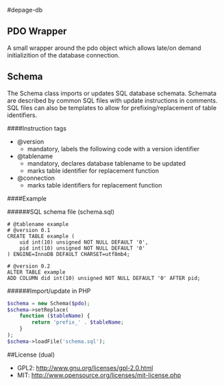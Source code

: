 #depage-db

## PDO Wrapper
A small wrapper around the pdo object which allows late/on demand initializition
of the database connection.

## Schema
The Schema class imports or updates SQL database schemata. Schemata are
described by common SQL files with update instructions in comments. SQL files
can also be templates to allow for prefixing/replacement of table identifiers.

####Instruction tags

- @version
    - mandatory, labels the following code with a version identifier
- @tablename
    - mandatory, declares database tablename to be updated
    - marks table identifier for replacement function
- @connection
    - marks table identifiers for replacement function

####Example

######SQL schema file (schema.sql)

```mysql
# @tablename example
# @version 0.1
CREATE TABLE example (
    uid int(10) unsigned NOT NULL DEFAULT '0',
    pid int(10) unsigned NOT NULL DEFAULT '0'
) ENGINE=InnoDB DEFAULT CHARSET=utf8mb4;

# @version 0.2
ALTER TABLE example
ADD COLUMN did int(10) unsigned NOT NULL DEFAULT '0' AFTER pid;
```

######Import/update in PHP
```php
$schema = new Schema($pdo);
$schema->setReplace(
    function ($tableName) {
        return 'prefix_' . $tableName;
    }
);
$schema->loadFile('schema.sql');
```

##License (dual)

- GPL2: <http://www.gnu.org/licenses/gpl-2.0.html>
- MIT: <http://www.opensource.org/licenses/mit-license.php>

